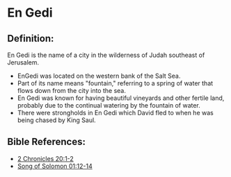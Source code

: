 # En Gedi #

## Definition: ##
En Gedi is the name of a city in the wilderness of Judah southeast of Jerusalem. 
 
* EnGedi was located on the western bank of the Salt Sea.
* Part of its name means "fountain," referring to a spring of water that flows down from the city into the sea.
* En Gedi was known for having beautiful vineyards and other fertile land, probably due to the continual watering by the fountain of water.
* There were strongholds in En Gedi which David fled to when he was being chased by King Saul.



## Bible References: ##

* [2 Chronicles 20:1-2](en/tn/2ch/help/20/01)
* [Song of Solomon 01:12-14](en/tn/sng/help/01/12)